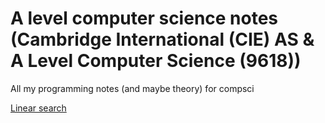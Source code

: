 #  A level computer science notes (Cambridge International (CIE) AS & A Level Computer Science (9618)) 
All my programming notes (and maybe theory) for compsci 

[Linear search](https://github.com/maycra01/comp-sci-notes/blob/6d8d27f1f063a35e6938b47a93f1ec3c4d49fad4/linear_search.md)
